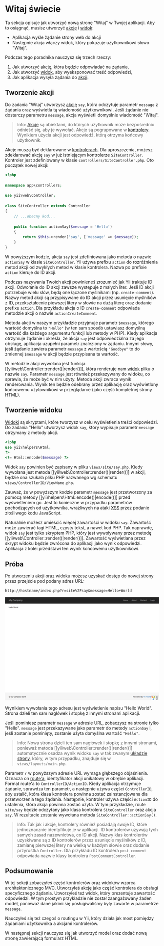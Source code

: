 Witaj świecie
============

Ta sekcja opisuje jak utworzyć nową stronę "Witaj" w Twojej aplikacji.
Aby to osiągnąć, musisz utworzyć [akcję](structure-controllers.md#creating-actions) i [widok](structure-views.md):

* Aplikacja wyśle żądanie strony web do akcji
* Następnie akcja włączy widok, który pokazuje użytkownikowi słowo "Witaj".

Podczas tego poradnika nauczysz się trzech rzeczy:

1. Jak utworzyć [akcję](structure-controllers.md#creating-actions), która będzie odpowiadać na żądania,
2. Jak utworzyć [widok](structure-views.md), aby wyeksponować treść odpowiedzi,
3. Jak aplikacja wysyła żądania do [akcji](structure-controllers.md#creating-actions).

Tworzenie akcji <span id="creating-action"></span>
------------------

Do zadania "Witaj" utworzysz [akcję](structure-controllers.md#creating-actions) `say`, która odczytuje parametr `message` z żądania oraz wyświetla tą wiadomość użytkownikowi.
Jeśli żądanie nie dostarczy parametru `message`, akcja wyświetli domyślnie wiadomość "Witaj".

> Info: [Akcje](structure-controllers.md#creating-actions) są obiektami, do których użytkownik może bezpośrednio odnieść się, aby je wywołać.
> Akcje są pogrupowane w [kontrolery](structure-controllers.md). Wynikiem użycia akcji jest odpowiedź, którą otrzyma końcowy użytkownik.

Akcje muszą być deklarowane w [kontrolerach](structure-controllers.md). Dla uproszczenia, możesz zdeklarować akcję `say` w już istniejącym kontrolerze `SiteController`. 
Kontroler jest zdefiniowany w klasie `controllers/SiteController.php`. Oto początek nowej akcji:

```php
<?php

namespace app\controllers;

use yii\web\Controller;

class SiteController extends Controller
{
    // ...obecny kod...

    public function actionSay($message = 'Hello')
    {
        return $this->render('say', ['message' => $message]);
    }
}
```

W powyższym kodzie, akcja `say` jest zdefiniowana jako metoda o nazwie `actionSay` w klasie `SiteController`.
Yii używa prefixu `action` do rozróżnienia metod akcji od zwykłych metod w klasie kontrolera. Nazwa po prefixie `action` kieruje do ID akcji.

Podczas nazywania Twoich akcji powinieneś zrozumieć jak Yii traktuje ID akcji. Odwołanie do ID akcji zawsze występuje z małych liter. 
Jeśli ID akcji potrzebuje wielu słów, będą one łączone myślnikami (np. `create-comment`). Nazwy metod akcji są przypisywane do ID akcji przez usunięcie myślników z ID, przekształcenie 
piewszej litery w słowie na dużą literę oraz dodanie prefixu `action`. Dla przykładu akcja o ID `create-comment` odpowiada metodzie akcji o nazwie `actionCreateComment`.

Metoda akcji w naszym przykładzie przyjmuje parametr `$message`, którego wartość domyślna to `"Hello"` (w ten sam sposób ustawiasz domyślną wartość dla każdego argumentu funkcji lub 
metody w PHP).
Kiedy aplikacja otrzymuje żądanie i określa, że akcja `say` jest odpowiedzialna za jego obsługę, aplikacja uzupełni parametr znaleziony w żądaniu. 
Innymi słowy, jeśli żądanie zawiera parametr `message` z wartością `"Goodbye"` to do zmiennej `$message` w akcji będzie przypisana ta wartość.

W metodzie akcji wywołana jest funkcja [[yii\web\Controller::render()|render()]], która renderuje nam [widok](structure-views.md) pliku o nazwie `say`.
Parametr `message` jest również przekazywany do widoku, co sprawia, że może być w nim użyty. Metoda akcji zwraca wynik renderowania. Wynik ten będzie odebrany przez aplikację oraz 
wyświetlony końcowemu użytownikowi w przeglądarce (jako część kompletnej strony HTML).

Tworzenie widoku <span id="creating-view"></span>
---------------

[Widoki](structure-views.md) są skryptami, które tworzysz w celu wyświetlenia treści odpowiedzi.
Do zadania "Hello" utworzysz widok `say`, który wypisuje parametr `message` otrzymany z metody akcji.

```php
<?php
use yii\helpers\Html;
?>
<?= Html::encode($message) ?>
```

Widok `say` powinien być zapisany w pliku `views/site/say.php`. Kiedy wywołana jest metoda [[yii\web\Controller::render()|render()]] w akcji, będzie ona szukała pliku PHP nazwanego 
wg schematu `views/ControllerID/ViewName.php`.

Zauważ, że w powyższym kodzie parametr `message` jest przetworzony za pomocą metody [[yii\helpers\Html::encode()|encode()]] przed wyświetleniem go. Jest to konieczne w przypadku 
parametrów pochodzących od użytkownika, wrażliwych na ataki [XSS](https://en.wikipedia.org/wiki/Cross-site_scripting) przez podanie złośliwego kodu JavaScript.

Naturalnie możesz umieścić więcej zawartości w widoku `say`. Zawartość może zawierać tagi HTML, czysty tekst, a nawet kod PHP.
Tak naprawdę, widok `say` jest tylko skryptem PHP, który jest wywoływany przez metodę [[yii\web\Controller::render()|render()]].
Zawartość wyświetlana przez skrypt widoku będzie zwrócona do aplikacji jako wynik odpowiedzi. Aplikacja z kolei przedstawi ten wynik końcowemu użytkownikowi.

Próba <span id="trying-it-out"></span>
-------------

Po utworzeniu akcji oraz widoku możesz uzyskać dostęp do nowej strony przez przejście pod podany adres URL:

```
http://hostname/index.php?r=site%2Fsay&message=Hello+World
```

![Witaj świecie](images/start-hello-world.png)

Wynikiem wywołania tego adresu jest wyświetlenie napisu "Hello World". Strona dzieli ten sam nagłówek i stopkę z innymi stronami aplikacji. 

Jeśli pominiesz parametr `message` w adresie URL, zobaczysz na stronie tylko "Hello". `message` jest przekazywane jako parametr do metody `actionSay` i, jeśli zostanie pominięty, 
zostanie użyta domyślna wartość `"Hello"`.

> Info: Nowa strona dzieli ten sam nagłówek i stopkę z innymi stronami, ponieważ metoda [[yii\web\Controller::render()|render()]] automatycznie osadza wynik widoku `say` w tak zwanym 
[układzie strony](structure-views.md#layouts), który, w tym przypadku, znajduje się w `views/layouts/main.php`.

Parametr `r` w powyższym adresie URL wymaga głębszego objaśnienia. Oznacza on [route'a](runtime-routing.md), identyfikator akcji unikatowy w obrębie aplikacji.
Format route'a to `ControllerID/ActionID`. Kiedy aplikacja otrzymuje żądanie, sprawdza ten parametr, a następnie używa części `ControllerID`, aby ustalić, która klasa kontrolera 
powinna zostać zainstancjowana dla przetworzenia tego żądania.
Następnie, kontroler używa części `ActionID` do ustalenia, która akcja powinna zostać użyta. W tym przykładzie, route `site/say` będzie odczytany jako klasa kontrolera `SiteController` 
oraz akcja `say`.
W rezultacie zostanie wywołana metoda `SiteController::actionSay()`.

> Info: Tak jak i akcje, kontrolery również posiadają swoje ID, które jednoznacznie identyfikuje je w aplikacji.
> ID kontrolerów używają tych samych zasad nazewnictwa, co ID akcji. Nazwy klas kontrolerów uzyskiwane są z ID kontrolerów przez usunięcie myślników z ID, zamianę pierwszej litery na 
wielką w każdym słowie oraz dodanie przyrostka `Controller`.
Dla przykładu ID kontrolera `post-comment` odpowiada nazwie klasy kontrolera `PostCommentController`.

Podsumowanie <span id="summary"></span>
-------

W tej sekcji zobaczyłeś część kontrolerów oraz widoków wzorca architektonicznego MVC.
Utworzyłeś akcję jako część kontrolera do obsługi specyficznego żądania. Utworzyłeś też widok, który prezentuje zawartość odpowiedzi.
W tym prostym przykładzie nie został zaangażowany żaden model, ponieważ dane jakimi się posługiwaliśmy były zawarte w parametrze `message`.

Nauczyłeś się też czegoś o routingu w Yii, który działa jak most pomiędzy żądaniami użytkownika a akcjami kontrolerów. 

W następnej sekcji nauczysz się jak utworzyć model oraz dodać nową stronę zawierającą formularz HTML.
